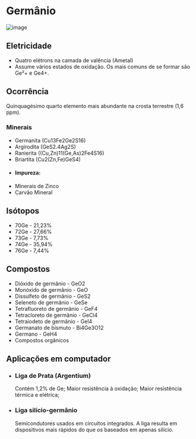 # Germânio
![image](https://github.com/AndreCoutinhom/computer_board_periodic_table/assets/91290799/56f1d6de-e9b9-4685-9acc-051b030705ea)

## Eletricidade

* Quatro elétrons na camada de valência (Ametal)
* Assume vários estados de oxidação. Os mais comuns de se formar são Ge²+ e Ge4+.

## Ocorrência

Quinquagésimo quarto elemento mais abundante na crosta terrestre (1,6 ppm).

### Minerais
* Germanita (Cu13Fe2Ge2S16)
* Argirodita (GeS2.4Ag2S)
* Ranierita ((Cu,Zn)11(Ge,As)2Fe4S16)
* Briartita (Cu2(Zn,Fe)GeS4)
* #### Impureza:
* Minerais de Zinco
* Carvão Mineral

## Isótopos

* 70Ge - 21,23%
* 72Ge - 27,66%
* 73Ge - 7,73%
* 74Ge - 35,94%
* 76Ge - 7,44%

## Compostos


* Dióxido de germânio - GeO2
* Monóxido de germânio - GeO
* Dissulfeto de germânio - GeS2
* Seleneto de germânio - GeSe
* Tetrafluoreto de germânio - GeF4
* Tetracloreto de germânio - GeCl4
* Tetraiodeto de germânio - Gel4
* Germanato de bismuto - Bi4Ge3O12
* Germano - GeH4
* Compostos orgânicos

## Aplicações em computador

* ### Liga de Prata (Argentium)
  Contém 1,2% de Ge; Maior resistência à oxidação; Maior resistência térmica e elétrica; 
* ### Liga silício-germânio
  Semicondutores usados em circuitos integrados. A liga resulta em dispositivos mais rápidos do que os baseados em apenas silício.
